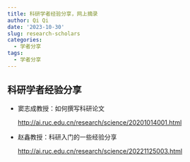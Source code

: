 ```yaml
---
title: 科研学者经验分享，网上摘录
author: Qi Qi
date: '2023-10-30'
slug: research-scholars
categories:
  - 学者分享
tags:
  - 学者分享
---
```


## 科研学者经验分享

-   窦志成教授：如何撰写科研论文

    <http://ai.ruc.edu.cn/research/science/20201014001.html>

-   赵鑫教授：科研入门的一些经验分享

    <http://ai.ruc.edu.cn/research/science/20221125003.html>
